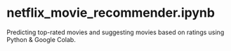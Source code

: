 # netflix_movie_recommender.ipynb
Predicting top-rated movies and suggesting movies based on ratings using Python & Google Colab.
